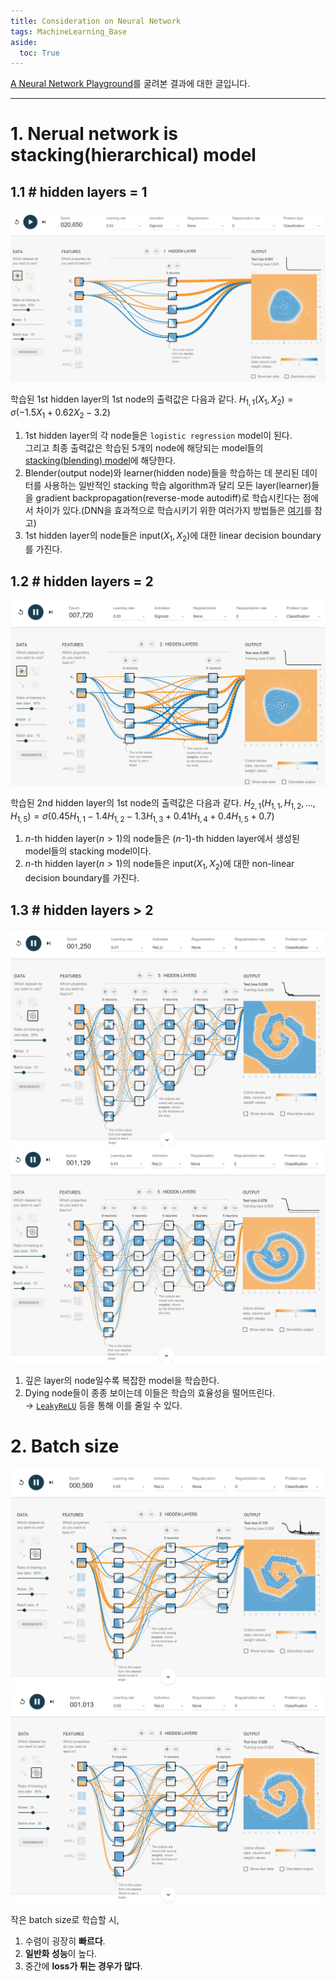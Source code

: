```yaml
---
title: Consideration on Neural Network
tags: MachineLearning_Base
aside:
  toc: True
---
```


[A Neural Network Playground](playground.tensorflow.org)를 굴려본 결과에 대한 글입니다.

<!--more-->
---

# 1. Nerual network is stacking(hierarchical) model
## 1.1 # hidden layers = 1
![510C8B5A-4B31-45F3-8C15-A893231A6F3F](/deprecated/assets/510C8B5A-4B31-45F3-8C15-A893231A6F3F.png)

학습된 1st hidden layer의 1st node의 출력값은 다음과 같다.
$H_{1,1}(X_1, X_2) = \sigma (-1.5 X_1 + 0.62 X_2 - 3.2)$

1. 1st hidden layer의 각 node들은 `logistic regression` model이 된다. \
그리고 최종 출력값은 학습된 5개의 node에 해당되는 model들의 [stacking(blending) model](https://alchemine.github.io/2019/08/09/ensemble.html#6-stacking-stacked-generalization-blending)에 해당한다.
2. Blender(output node)와 learner(hidden node)들을 학습하는 데 분리된 데이터를 사용하는 일반적인 stacking 학습 algorithm과 달리 모든 layer(learner)들을 gradient backpropagation(reverse-mode autodiff)로 학습시킨다는 점에서 차이가 있다.(DNN을 효과적으로 학습시키기 위한 여러가지 방법들은 [여기](https://alchemine.github.io/2022/03/15/gradient_problems.html#gsc.tab=0)를 참고)
3. 1st hidden layer의 node들은 input($X_1, X_2$)에 대한 linear decision boundary를 가진다.


## 1.2 # hidden layers = 2
![1F5EEF60-4D37-44A6-ADFC-D988313C1299](/deprecated/assets/1F5EEF60-4D37-44A6-ADFC-D988313C1299.png)

학습된 2nd hidden layer의 1st node의 출력값은 다음과 같다.
$H_{2,1}(H_{1,1}, H_{1,2}, ..., H_{1,5}) = \sigma (0.45 H_{1,1} - 1.4 H_{1,2} - 1.3 H_{1,3} + 0.41 H_{1,4} + 0.4 H_{1,5} + 0.7)$

1. $n$-th hidden layer($n>1$)의 node들은 ($n$-1)-th hidden layer에서 생성된 model들의 stacking model이다.
2. $n$-th hidden layer($n>1$)의 node들은 input($X_1, X_2$)에 대한 non-linear decision boundary를 가진다.


## 1.3 # hidden layers > 2
![A2FA6905-FF13-4D6D-94F4-93A645AC0CBA](/deprecated/assets/A2FA6905-FF13-4D6D-94F4-93A645AC0CBA.png)
![B803108E-C225-4B30-83CF-A4E197F7EB68](/deprecated/assets/B803108E-C225-4B30-83CF-A4E197F7EB68.png)

1. 깊은 layer의 node일수록 복잡한 model을 학습한다.
2. Dying node들이 종종 보이는데 이들은 학습의 효율성을 떨어뜨린다. \
→ [`LeakyReLU`](https://alchemine.github.io/2022/03/15/gradient_problems.html#221-leakyrelu) 등을 통해 이를 줄일 수 있다.


# 2. Batch size
![2650B528-052A-42EF-9956-915E9FB1874F](/deprecated/assets/2650B528-052A-42EF-9956-915E9FB1874F.png)
![8B30BEFB-279D-441D-9B6B-1167D0056EB1](/deprecated/assets/8B30BEFB-279D-441D-9B6B-1167D0056EB1.png)

작은 batch size로 학습할 시,
1. 수렴이 굉장히 **빠르다**.
2. **일반화 성능**이 높다.
3. 중간에 **loss가 튀는 경우가 많다**.
